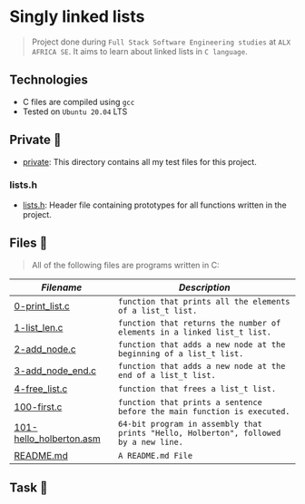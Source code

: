 # Singly linked lists

> Project done during `Full Stack Software Engineering studies` at `ALX AFRICA SE`. It aims to learn about linked lists in `C language`.

## Technologies

- C files are compiled using `gcc`
- Tested on `Ubuntu 20.04` LTS

## Private 📁
* [private](./private): This directory contains all my test files for this project.

### lists.h
- [lists.h](./lists.h): Header file containing prototypes for all functions written in the project.

## Files 📃
> All of the following files are programs written in C:

_Filename_ | _Description_
-----------|----------------
[0-print_list.c](./0-print_list.c) | `function that prints all the elements of a list_t list.`
[1-list_len.c](./1-list_len.c) | `function that returns the number of elements in a linked list_t list.`
[2-add_node.c](./2-add_node.c) | `function that adds a new node at the beginning of a list_t list.`
[3-add_node_end.c](./3-add_node_end.c) | `function that adds a new node at the end of a list_t list.`
[4-free_list.c](./4-free_list.c) | `function that frees a list_t list.`
[100-first.c](./100-first.c) | `function that prints a sentence before the main function is executed.`
[101-hello_holberton.asm](./101-hello_holberton.asm) | `64-bit program in assembly that prints "Hello, Holberton", followed by a new line.`
[README.md](./README.md) | `A README.md File`

## Task 🛅


